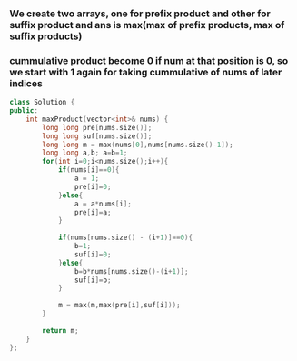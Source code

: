 ### We create two arrays, one for prefix product and other for suffix product and ans is max(max of prefix products, max of suffix products)
### cummulative product become 0 if num at that position is 0, so we start with 1 again for taking cummulative of nums of later indices

```cpp
class Solution {
public:
    int maxProduct(vector<int>& nums) {
        long long pre[nums.size()];
        long long suf[nums.size()];
        long long m = max(nums[0],nums[nums.size()-1]);
        long long a,b; a=b=1;
        for(int i=0;i<nums.size();i++){
            if(nums[i]==0){
                a = 1;
                pre[i]=0;
            }else{
                a = a*nums[i];
                pre[i]=a;
            }
            
            if(nums[nums.size() - (i+1)]==0){
                b=1;
                suf[i]=0;
            }else{
                b=b*nums[nums.size()-(i+1)];
                suf[i]=b;
            }
            
            m = max(m,max(pre[i],suf[i]));
        }
        
        return m;
    }
};
```
